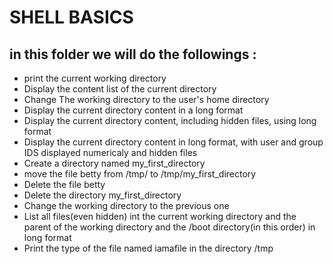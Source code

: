 # SHELL BASICS

## in this folder we will do the followings : <br>

- print the current working directory
- Display the content list of the current directory
- Change The working directory to the user's home directory
- Display the current directory content in a long format
- Display the current directory content, including hidden files, using long format
- Display the current directory content in long format, with user and group IDS displayed numericaly and hidden files
- Create a directory named my_first_directory
- move the file betty from /tmp/ to /tmp/my_first_directory
- Delete the file betty
- Delete the directory my_first_directory
- Change the working directory to the previous one
- List all files(even hidden) int the current working directory and the parent of the working directory and the /boot directory(in this order) in long format
- Print the type of the file named iamafile in the directory /tmp
